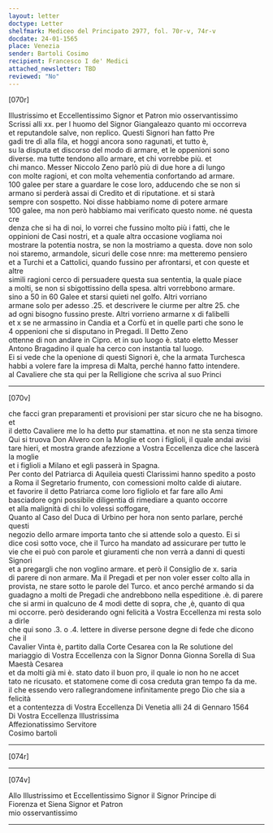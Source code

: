 ```yaml
---
layout: letter
doctype: Letter
shelfmark: Mediceo del Principato 2977, fol. 70r-v, 74r-v
docdate: 24-01-1565
place: Venezia
sender: Bartoli Cosimo
recipient: Francesco I de' Medici
attached_newsletter: TBD
reviewed: "No"
---
```


[070r]  
  
  
Illustrissimo et Eccellentissimo Signor et Patron mio osservantissimo  
Scrissi alli xx. per l huomo del Signor Giangaleazo quanto mi occorreva  
et reputandole salve, non replico. Questi Signori han fatto Pre  
gadi tre dì alla fila, et hoggi ancora sono ragunati, et tutto è,  
su la disputa et discorso del modo di armare, et le oppenioni sono  
diverse. ma tutte tendono allo armare, et chi vorrebbe più. et  
chi manco. Messer Niccolo Zeno parlò più di due hore a di lungo  
con molte ragioni, et con molta vehementia confortando ad armare.  
100 galee per stare a guardare le cose loro, adducendo che se non si  
armano si perderà assai di Credito et di riputatione. et si starà  
sempre con sospetto. Noi disse habbiamo nome di potere armare  
100 galee, ma non però habbiamo mai verificato questo nome. né questa cre  
denza che si ha di noi, lo vorrei che fussino molto più i fatti, che le  
oppinioni de Casi nostri, et a quale altra occasione vogliama noi  
mostrare la potentia nostra, se non la mostriamo a questa. dove non solo  
noi staremo, armandole, sicuri delle cose nnre: ma metteremo pensiero  
et a Turchi et a Cattolici, quando fussino per afrontarsi, et con queste et altre  
simili ragioni cerco di persuadere questa sua sententia, la quale piace  
a molti, se non si sbigottissino della spesa. altri vorrebbono armare.  
sino a 50 in 60 Galee et starsi quieti nel golfo. Altri vorriano  
armane solo per adesso .25. et descrivere le ciurme per altre 25. che  
ad ogni bisogno fussino preste. Altri vorrieno armarne x di falibelli  
et x se ne armassino in Candia et a Corfù et in quelle parti che sono le  
4 oppenioni che si disputano in Pregadi. Il Detto Zeno  
ottenne di non andare in Cipro. et in suo luogo è. stato eletto Messer  
Antono Bragadino il quale ha cerco con instantia tal luogo.  
Ei si vede che la openione di questi Signori è, che la armata Turchesca  
habbi a volere fare la impresa di Malta, perché hanno fatto intendere.  
al Cavaliere che sta qui per la Relligione che scriva al suo Princi  
  
---  

[070v]  
  
  
che facci gran preparamenti et provisioni per star sicuro che ne ha bisogno. et  
il detto Cavaliere me lo ha detto pur stamattina. et non ne sta senza timore  
Qui si truova Don Alvero con la Moglie et con i figlioli, il quale andai avisi  
tare hieri, et mostra grande afezzione a Vostra Eccellenza dice che lascerà la moglie  
et i figlioli a Milano et egli passerà in Spagna.  
Per conto del Patriarca di Aquileia questi Clarissimi hanno spedito a posto  
a Roma il Segretario frumento, con comessioni molto calde di aiutare.  
et favorire il detto Patriarca come loro figliolo et far fare allo Ami  
basciadore ogni possibile diligentia di rimediare a quanto occorre  
et alla malignità di chi lo volessi soffogare,  
Quanto al Caso del Duca di Urbino per hora non sento parlare, perché questi  
negozio dello armare importa tanto che si attende solo a questo. Ei si  
dice così sotto voce, che il Turco ha mandato ad assicurare per tutto le  
vie che ei può con parole et giuramenti che non verrà a danni di questi Signori  
et a pregargli che non voglino armare. et però il Consiglio de x. saria  
di parere di non armare. Ma il Pregadi et per non voler esser colto alla in  
provista, ne stare sotto le parole del Turco. et anco perché armando si da  
guadagno a molti de Pregadi che andrebbono nella espeditione .è. di parere  
che si armi in qualcuno de 4 modi dette di sopra, che ,è, quanto di qua  
mi occorre. però desiderando ogni felicità a Vostra Eccellenza mi resta solo a dirle  
che qui sono .3. o .4. lettere in diverse persone degne di fede che dicono che il  
Cavalier Vinta è, partito dalla Corte Cesarea con la Re solutione del  
mariaggio di Vostra Eccellenza con la Signor Donna Gionna Sorella di Sua Maestà Cesarea  
et da molti già mi è. stato dato il buon pro, il quale io non ho ne accet  
tato ne ricusato. et statomene come di cosa creduta gran tempo fa da me.  
il che essendo vero rallegrandomene infinitamente prego Dio che sia a felicità  
et a contentezza di Vostra Eccellenza Di Venetia alli 24 di Gennaro 1564  
Di Vostra Eccellenza Illustrissima  
Affezionatissimo Servitore  
Cosimo bartoli  
  
---  

[074r]  
  
  
  
---  

[074v]  
  
  
Allo Illustrissimo et Eccellentissimo Signor il Signor Principe di  
Fiorenza et Siena Signor et Patron  
mio osservantissimo  
  
---  

